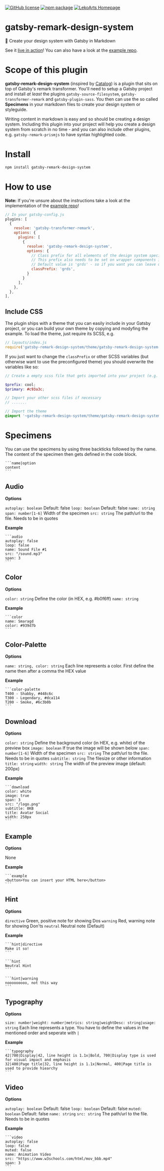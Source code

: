 [![GitHub license](https://img.shields.io/github/license/LeKoArts/gatsby-remark-design-system.svg?style=flat-square)](https://github.com/LeKoArts/gatsby-remark-design-system/blob/master/LICENSE)
[![npm package](https://img.shields.io/npm/v/gatsby-remark-design-system.svg?style=flat-square)](https://www.npmjs.org/package/gatsby-remark-design-system)
[![LekoArts Homepage](https://img.shields.io/badge/lekoarts-homepage-blue.svg?style=flat-square)](https://www.lekoarts.de)

# gatsby-remark-design-system
🎨 Create your design system with Gatsby in Markdown

See it [live in action](https://gatsby-remark-design-system.netlify.com/)!
You can also have a look at the [example repo](https://github.com/LeKoArts/gatsby-remark-design-system-example).

# Scope of this plugin

**gatsby-remark-design-system** (inspired by [Catalog](https://www.catalog.style/)) is a plugin that sits on top of Gatsby's remark transformer. You'll need to setup a Gatsby project and install *at least* the plugins `gatsby-source-filesystem`, `gatsby-transformer-remark` and `gatsby-plugin-sass`. You then can use the so called **Specimens** in your markdown files to create your design system or styleguide.

Writing content in markdown is easy and so should be creating a design system. Including this plugin into your project will help you create a design system from scratch in no time - and you can also include other plugins, e.g. `gatsby-remark-prismjs` to have syntax highlighted code.

# Install

```bash
npm install gatsby-remark-design-system
```

# How to use

**Note:** If you're unsure about the instructions take a look at the implementation of the [example repo](https://github.com/LeKoArts/gatsby-remark-design-system-example)!

```js
// In your gatsby-config.js
plugins: [
  {
    resolve: 'gatsby-transformer-remark',
    options: {
      plugins: [
        {
          resolve: 'gatsby-remark-design-system',
          options: {
            // Class prefix for all elements of the design system specimens
            // This prefix also needs to be set on wrapper components in your Gatsby project
            // Default value is 'grds' - so if you want you can leave out this option entirely
            classPrefix: 'grds',
          }
        }
      ],
    },
  },
],
```

## Include CSS

The plugin ships with a theme that you can easily include in your Gatsby project, or you can build your own theme by copying and modyfing the example.
To load the theme, just require its SCSS, e.g.

```js
// layouts/index.js
require('gatsby-remark-design-system/theme/gatsby-remark-design-system-theme.scss');
```

If you just want to change the `classPrefix` or other SCSS variables (but otherwise want to use the preconfigured theme) you should overwrite the variables like so:

```scss
// Create a empty scss file that gets imported into your project (e.g. base.scss)

$prefix: cool;
$primary: #c93a3c;

// Import your other scss files if necessary
// .......

// Import the theme
@import '~gatsby-remark-design-system/theme/gatsby-remark-design-system-theme.scss';
```

# Specimens

You can use the specimens by using three backticks followed by the name. The content of the specimen then gets defined in the code block.

````
```name|option
content
```
````

## Audio

**Options**

`autoplay: boolean` Default: false
`loop: boolean` Default: false
`name: string`
`span: number[1-6]` Width of the specimen
`src: string` The path/url to the file. Needs to be in quotes

**Example**

````
```audio
autoplay: false
loop: false
name: Sound File #1
src: "/sound.mp3"
span: 3
```
````

## Color

**Options**

`color: string` Define the color (in HEX, e.g. #b0f6ff)
`name: string`

**Example**

````
```color
name: Smaragd
color: #939d7b
```
````

## Color-Palette

**Options**

`name: string, color: string`
Each line represents a color. First define the name then after a comma the HEX value

**Example**

````
```color-palette
T400 - Shabby, #448c6c
T300 - Legendary, #dca114
T200 - Smoke, #6c3b0b
```
````

## Download

**Options**

`color: string` Define the background color (in HEX, e.g. white) of the preview box
`image: boolean` If true the image will be shown below
`span: number[1-6]` Width of the specimen
`src: string` The path/url to the file. Needs to be in quotes
`subtitle: string` The filesize or other information
`title: string`
`width: string` The width of the preview image (default: 200px)

**Example**

````
```download
color: white
image: true
span: 3
src: "/logo.png"
subtitle: 8KB
title: Avatar Social
width: 250px
```
````

## Example

**Options**

None

**Example**

````
```example
<button>You can insert your HTML here</button>
```
````

## Hint

**Options**

`directive` Green, positive note for showing Dos
`warning` Red, warning note for showing Don'ts
`neutral` Neutral note (Default)

**Example**

````
```hint|directive
Make it so!
```

```hint
Neutral Hint
```

```hint|warning
nooooooooo, not this way
```
````

## Typography

**Options**

`size: number|weight: number|metrics: string|weightDesc: string|usage: string`
Each line represents a type. You have to define the values in the mentioned order and seperate with `|`

**Example**

````
```typography
42|700|Display|42, line height is 1.1x|Bold, 700|Display type is used for visual impact and emphasis
32|400|Page title|32, line height is 1.1x|Normal, 400|Page title is used to provide hiearchy
```
````

## Video

**Options**

`autoplay: boolean` Default: false
`loop: boolean` Default: false
`muted: boolean` Default: false
`name: string`
`src: string` The path/url to the file. Needs to be in quotes

**Example**

````
```video
autoplay: false
loop: false
muted: false
name: Animation Video
src: "https://www.w3schools.com/html/mov_bbb.mp4"
span: 3
```
````